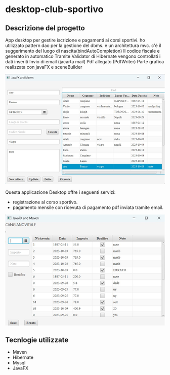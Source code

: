 # desktop-club-sportivo

## Descrizione del progetto

App desktop per gestire iscrizione e pagamenti ai corsi sportivi.
ho utilizzato pattern dao per la gestione del dbms. e un architettura mvc.
c'è il suggerimento del luogo di nascita(bindAutoCompletion)
Il codice fiscale e generato in automatico
Tramite Validator di Hibernate vengono controllati i dati inseriti
Invio di email (jacarta mail)
Pdf allegato (PdfWriter)
Parte grafica realizzata con javaFX e sceneBuilder

![alt text](https://github.com/vitocangiano/sport-club-desktop/blob/main/image.jpg?raw=true)

Questa applicazione Desktop offre i seguenti servizi:

- registrazione al corso sportivo.
- pagamento mensile con ricevuta di pagamento pdf inviata tramite email.

![alt text](https://github.com/vitocangiano/sport-club-desktop/blob/main/imageRicevute.jpg?raw=true)

## Tecnlogie utilizzate

- Maven
- Hibernate
- Mysql
- JavaFX






